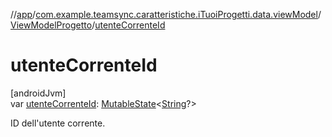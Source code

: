 //[app](../../../index.md)/[com.example.teamsync.caratteristiche.iTuoiProgetti.data.viewModel](../index.md)/[ViewModelProgetto](index.md)/[utenteCorrenteId](utente-corrente-id.md)

# utenteCorrenteId

[androidJvm]\
var [utenteCorrenteId](utente-corrente-id.md): [MutableState](https://developer.android.com/reference/kotlin/androidx/compose/runtime/MutableState.html)&lt;[String](https://kotlinlang.org/api/latest/jvm/stdlib/kotlin/-string/index.html)?&gt;

ID dell'utente corrente.
